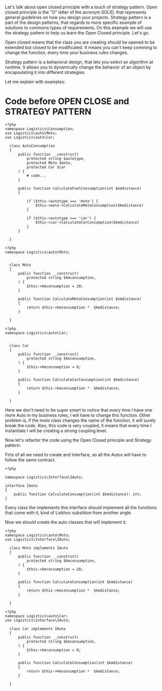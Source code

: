 Let's talk about open closed principle with a touch of strategy pattern.
Open closed principle is the "O" letter of the acronym SOLID, that represents general guidelines on how you design your projects.
Strategy pattern is a part of the design patterns, that regards to more specific example of solutions to commons types of requirements.
On this example we will use the strategy pattern to help us learn the Open Closed principle.
Let's go.

Open closed means that the class you are creating should be opened to be extended but closed to be modificated.
It means you can't keep comming to change the function, every time your business rules changes.

Strategy pattern is a behavioral design, that lets you select an algorithm at runtime. 
It allows you to dynamically change the behavior of an object by encapsulating it into different strategies.

Let me explain with examples:
# Code before OPEN CLOSE and STRATEGY PATTERN
```
<?php 
namespace Logistics\Consumption;
use Logistics\auto\Moto;
use Logistics\auto\Car;

  class AutoConsumption
  {
      public function __construct(
          protected string $autotype,
          protected Moto $moto,
          protected Car $car
      ) {
          # code...
      }
  
      public function calculateFuelConsumption(int $kmdistance)
      {
  
          if ($this->autotype === 'moto') {
              $this->moto->CalculateMotoConsumption($kmdistance)
          }
  
          if ($this->autotype === 'car') {
              $this->car->CalculateCarConsumption($kmdistance)
          }
      }
  
  }
```

```
<?php 
namespace Logistics\auto\Moto;


  class Moto
  {
      public function __construct(
          protected string $kmconsumption,
      ) {
          $this->kmconsumption = 20;
      }
  
      public function CalculateMotoConsumption(int $kmdistance)
      {
          return $this->kmconsumption *  $kmdistance;
      }
  
  }
```

```
<?php 
namespace Logistics\auto\Car;


  class Car
  {
      public function __construct(
          protected string $kmconsumption,
      ) {
          $this->kmconsumption = 8;
      }
  
      public function CalculateCarConsumption(int $kmdistance)
      {
          return $this->kmconsumption *  $kmdistance;
      }
  
  }
```

Here we don't need to be super smart to notice that every time I have one more Auto in my business rules, I will have to change this function.
Other problem is, if the moto class changes the name of the function, it will surely break the code.
Also, this code is very coupled, it means that every time I instantiate I will be creating a strong coupling level.

Now let's refactor the code using the Open Closed principle and Strategy pattern:

Firts of all we need to create and Interface, so all the Autos will have to follow the same contract.

```
<?php

namespace Logistics\Interface\IAuto;

interface IAuto
{
    public function CalculateConsumption(int $kmdistance): int;
}
```

Every class the implements this interface should implement all the functions that come with it, kind of Liskhov substition from another angle.

Now we should create the auto classes that will implement it.

```
<?php 
namespace Logistics\auto\Moto;
use Logistics\Interface\IAuto;

  class Moto implements IAuto
  {
      public function __construct(
          protected string $kmconsumption,
      ) {
          $this->kmconsumption = 20;
      }
  
      public function CalculateConsumption(int $kmdistance)
      {
          return $this->kmconsumption *  $kmdistance;
      }
  
  }
```

```
<?php 
namespace Logistics\auto\Car;
use Logistics\Interface\IAuto;

  class Car implements IAuto
  {
      public function __construct(
          protected string $kmconsumption,
      ) {
          $this->kmconsumption = 8;
      }
  
      public function CalculateConsumption(int $kmdistance)
      {
          return $this->kmconsumption *  $kmdistance;
      }
  
  }
```
